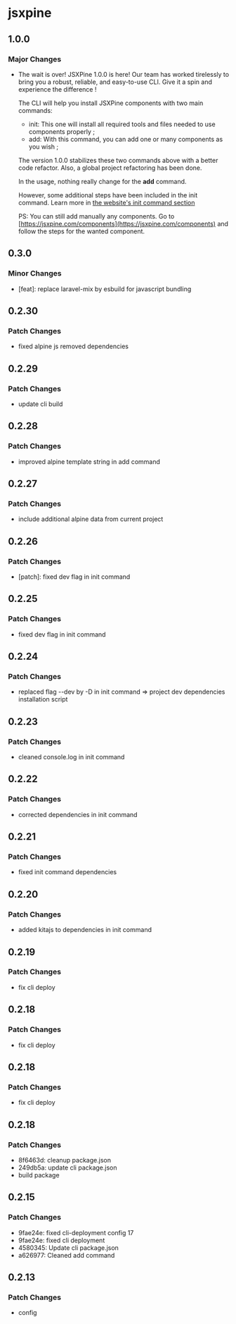 # jsxpine

## 1.0.0

### Major Changes

-   The wait is over! JSXPine 1.0.0 is here! Our team has worked tirelessly to bring you a robust, reliable, and easy-to-use CLI. Give it a spin and experience the difference !

    The CLI will help you install JSXPine components with two main commands:

    -   init: This one will install all required tools and files needed to use components properly ;
    -   add: With this command, you can add one or many components as you wish ;

    The version 1.0.0 stabilizes these two commands above with a better code refactor.
    Also, a global project refactoring has been done.

    In the usage, nothing really change for the **add** command.
    
    However, some additional steps have been included in the init command. Learn more in [the website's init command section](https://jsxpine.com/core/installation-and-usage#init-command)

    PS: You can still add manually any components. Go to [https://jsxpine.com/components](https://jsxpine.com/components) and follow the steps for the wanted component.

## 0.3.0

### Minor Changes

-   [feat]: replace laravel-mix by esbuild for javascript bundling

## 0.2.30

### Patch Changes

-   fixed alpine js removed dependencies

## 0.2.29

### Patch Changes

-   update cli build

## 0.2.28

### Patch Changes

-   improved alpine template string in add command

## 0.2.27

### Patch Changes

-   include additional alpine data from current project

## 0.2.26

### Patch Changes

-   [patch]: fixed dev flag in init command

## 0.2.25

### Patch Changes

-   fixed dev flag in init command

## 0.2.24

### Patch Changes

-   replaced flag --dev by -D in init command => project dev dependencies installation script

## 0.2.23

### Patch Changes

-   cleaned console.log in init command

## 0.2.22

### Patch Changes

-   corrected dependencies in init command

## 0.2.21

### Patch Changes

-   fixed init command dependencies

## 0.2.20

### Patch Changes

-   added kitajs to dependencies in init command

## 0.2.19

### Patch Changes

-   fix cli deploy

## 0.2.18

### Patch Changes

-   fix cli deploy

## 0.2.18

### Patch Changes

-   fix cli deploy

## 0.2.18

### Patch Changes

-   8f6463d: cleanup package.json
-   249db5a: update cli package.json
-   build package

## 0.2.15

### Patch Changes

-   9fae24e: fixed cli-deployment config 17
-   9fae24e: fixed cli deployment
-   4580345: Update cli package.json
-   a626977: Cleaned add command

## 0.2.13

### Patch Changes

-   config
